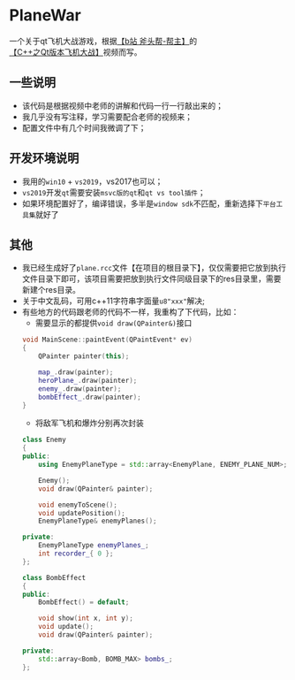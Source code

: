 # PlaneWar
一个关于qt飞机大战游戏，根据[【b站 斧头帮-帮主】](https://space.bilibili.com/376641988?spm_id_from=333.788.b_765f7570696e666f.2)的[【C++之Qt版本飞机大战】](https://www.bilibili.com/video/BV1MJ411E7dP?p=1)视频而写。

## 一些说明
* 该代码是根据视频中老师的讲解和代码一行一行敲出来的； 
* 我几乎没有写注释，学习需要配合老师的视频来；
* 配置文件中有几个时间我微调了下；

## 开发环境说明
* 我用的`win10` + `vs2019`，vs2017也可以；
* `vs2019`开发`qt`需要安装`msvc版的qt`和`qt vs tool插件`；
* 如果环境配置好了，编译错误，多半是`window sdk`不匹配，重新选择下`平台工具集`就好了

## 其他
* 我已经生成好了`plane.rcc`文件【在项目的根目录下】，仅仅需要把它放到执行文件目录下即可，该项目需要把放到执行文件同级目录下的res目录里，需要新建个res目录。
* 关于中文乱码，可用c++11字符串字面量`u8"xxx"`解决;
* 有些地方的代码跟老师的代码不一样，我重构了下代码，比如：  
   * 需要显示的都提供`void draw(QPainter&)`接口
    ```cpp
    void MainScene::paintEvent(QPaintEvent* ev)
    {
        QPainter painter(this);

        map_.draw(painter);
        heroPlane_.draw(painter);
        enemy_.draw(painter);
        bombEffect_.draw(painter);
    }
    ```  
   * 将敌军飞机和爆炸分别再次封装
    ```cpp
    class Enemy 
    {
    public:
        using EnemyPlaneType = std::array<EnemyPlane, ENEMY_PLANE_NUM>;

        Enemy();
        void draw(QPainter& painter);

        void enemyToScene();
        void updatePosition();
        EnemyPlaneType& enemyPlanes();

    private:
        EnemyPlaneType enemyPlanes_;
        int recorder_{ 0 };
    };

    class BombEffect 
    {
    public:
        BombEffect() = default;

        void show(int x, int y);
        void update();
        void draw(QPainter& painter);

    private:
        std::array<Bomb, BOMB_MAX> bombs_;
    };
    ```  